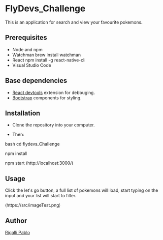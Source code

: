 # FlyDevs_Challenge

This is an application for search and view your favourite pokemons.

## Prerequisites

- Node and npm
- Watchman brew install watchman
- React  npm install -g react-native-cli
- Visual Studio Code


## Base dependencies


- [React devtools](https://chrome.google.com/webstore/detail/react-developer-tools/) extension for debbuging.
- [Bootstrap](https://react-bootstrap.github.io/) components for styling.


## Installation

- Clone the repository into your computer.

- Then:

bash
cd flydevs_Challenge

npm install

npm start (http://localhost:3000/) 

## Usage

Click the let's go button, a full list of pokemons will load, start typing on the input and your list will start to filter.

(https://src/imageTest.png)




## Author

[Rigalli Pablo](https://www.linkedin.com/in/pablo-rigalli-376a04189/)
